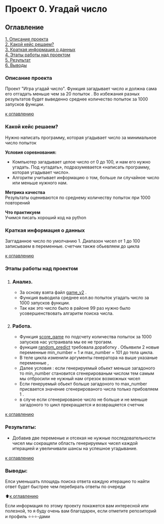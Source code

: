 # Проект 0. Угадай число

## Оглавление  
[1. Описание проекта](https://github.com/stas-as/sf_data_science/blob/main/project_1/README.md#описание-проекта)  
[2. Какой кейс решаем?](https://github.com/stas-as/sf_data_science/blob/main/project_1/README.md#какой-кейс-решаем)  
[3. Краткая информация о данных](https://github.com/stas-as/sf_data_science/blob/main/project_1/README.md#краткая-информация-о-данных)  
[4. Этапы работы над проектом](.https://github.com/stas-as/sf_data_science/blob/main/project_1/README.md#этапы-работы-над-проектом)  
[5. Результат](https://github.com/stas-as/sf_data_science/blob/main/project_1/README.md#результаты)    
[6. Выводы](https://github.com/stas-as/sf_data_science/blob/main/project_1/README.md#выводы) 

### Описание проекта    

Проект "Игра угадай число". Функция загадывает число и должна сама его отгадать меньше чем за 20 попыток . Во избежания разных результатов будет выведенно среднее количество попыток за 1000 запусков функции.

[к оглавлению](https://github.com/stas-as/sf_data_science/blob/main/project_1/README.md#описание-проекта)


### Какой кейс решаем?    
Нужно написать программу, которая угадывает число за минимальное число попыток

**Условия соревнования:**  
- Компьютер загадывает целое число от 0 до 100, и нам его нужно угадать. Под «угадать», подразумевается «написать программу, которая угадывает число».
- Алгоритм учитывает информацию о том, больше ли случайное число или меньше нужного нам.

**Метрика качества**     
Результаты оцениваются по среднему количеству попыток при 1000 повторений

**Что практикуем**     
Учимся писать хороший код на python


### Краткая информация о данных
Заггаданное число по умолчанию 1.
Диапазон чисел от 1 до 100 записываем в переменные.
счетчик также обьевляем до цикла
  
[к оглавлению](https://github.com/stas-as/sf_data_science/blob/main/project_1/README.md#описание-проекта)


### Этапы работы над проектом  
1. ### Анализ.
   - За основу взята файл [game_v2](https://github.com/stas-as/sf_data_science/blob/main/project_1/game_v2.py) .
   - Функция выводила среднее кол.во попыток угадать число за 1000 запусков функции.
   - Так как это число было в районе 99 раз нужно было усовершенствовать алгаритм поиска числа. 
2. ### Работа.
   - Функция [score_game]() по подсчету количества попыток за 1000 запусков нас устраивала мы ее не трогаем.
   - функция [random_predict]() требовала доработку . Обьявили 2 новые переменные min_number = 1 и max_number = 101 до тела цикла.
   - В теле цикла изменили аргументы генератора на выше указаные переменные , 
   - Далее условия : если генерируемый обьект меньше загадоного то min_number становится сгенерированым числом тем самым мы отбросили не нужный нам отрезок возможных чисел 
   - Если генеруемый обьект больше загадоного то max_number присвается значение сгенерированого числа только прибовляем 1 .
   - в случе если сгенерированое число не больше и не меньше загадоного то цикл прекращается и возвращяется счетчик

[к оглавлению](https://github.com/stas-as/sf_data_science/blob/main/project_1/README.md#описание-проекта)


### Результаты:  
 - Добавив две переменые и отсекая не нужные последовательности чисел мы сокращяли область генерируемых чисел каждой итерацией и увеличивали шансы на успешное угадывание.

[к оглавлению](https://github.com/stas-as/sf_data_science/blob/main/project_1/README.md#описание-проекта)


### Выводы:  
Елси уменьшать площядь поиска ответа каждую итерацию то найти ответ будет быстрее чем перебирать ответы по очереди 

:arrow_up:[к оглавлению](https://github.com/stas-as/sf_data_science/blob/main/project_1/README.md#описание-проекта)


Если информация по этому проекту покажется вам интересной или полезной, то я буду очень вам благодарен, если отметите репозиторий и профиль ⭐️⭐️⭐️-дами